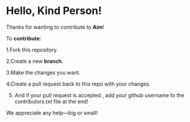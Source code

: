 # **Hello, Kind Person!**

Thanks for wanting to contribute to **Aim**!

To **contribute**:

1.Fork this repository.

2.Create a new **branch**.

3.Make the changes you want.

4.Create a pull request back to this repo with your changes.

5. And if your pull request is accepted , add your github username to the contributors.txt file at the end!

We appreciate any help—big or small!
